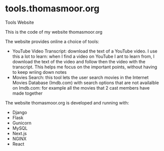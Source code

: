 # tools.thomasmoor.org
Tools Website

This is the code of my website thomasmoor.org

The website provides online a choice of tools:
- YouTube Video Transcript: download the text of a YouTube video. I use this a lot to learn: when I find a video on YouTube I ant to learn from, I download the text of the video and follow then the video with the transcript. This helps me focus on the important points, without having to keep wriing down notes
- Movies Search: this tool lets the user search movies in the Internet Movies Database (Imdb.com) with search options that are not availalble on Imdb.com: for example all the movies that 2 cast members have made together

The website thomasmoor.org is developed and running with:
- Django
- Flask
- Gunicorn
- MySQL
- Next.js
- NGINX
- React
